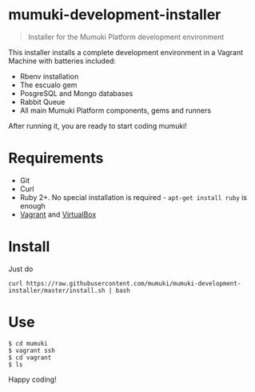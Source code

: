 # mumuki-development-installer
> Installer for the Mumuki Platform development environment

This installer installs a complete development environment in a Vagrant Machine with batteries included: 

* Rbenv installation
* The escualo gem
* PosgreSQL and Mongo databases
* Rabbit Queue
* All main Mumuki Platform components, gems and runners 

After running it, you are ready to start coding mumuki!

# Requirements

* Git
* Curl
* Ruby 2+. No special installation is required - `apt-get install ruby` is enough
* [Vagrant](https://www.vagrantup.com/downloads.html) and [VirtualBox](https://www.virtualbox.org/wiki/Downloads)

# Install

Just do

```
curl https://raw.githubusercontent.com/mumuki/mumuki-development-installer/master/install.sh | bash
```

# Use

```
$ cd mumuki
$ vagrant ssh
$ cd vagrant
$ ls
```

Happy coding!

